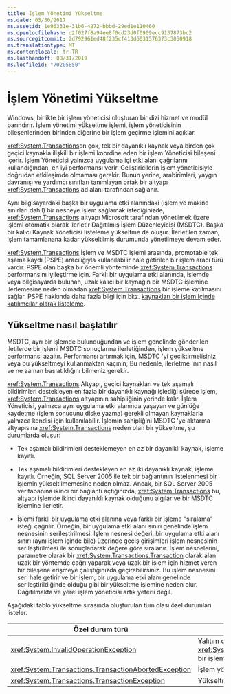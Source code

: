 ```yaml
---
title: İşlem Yönetimi Yükseltme
ms.date: 03/30/2017
ms.assetid: 1e96331e-31b6-4272-bbbd-29ed1e110460
ms.openlocfilehash: d2f027f8a94ee8f0cd23d0f0909ecc9137873bc2
ms.sourcegitcommit: 2d792961ed48f235cf413d6031576373c3050918
ms.translationtype: MT
ms.contentlocale: tr-TR
ms.lasthandoff: 08/31/2019
ms.locfileid: "70205850"
---
```

# <a name="transaction-management-escalation"></a>İşlem Yönetimi Yükseltme
Windows, birlikte bir işlem yöneticisi oluşturan bir dizi hizmet ve modül barındırır. İşlem yönetimi yükseltme işlemi, işlem yöneticisinin bileşenlerinden birinden diğerine bir işlem geçirme işlemini açıklar.  
  
 <xref:System.Transactions>en çok, tek bir dayanıklı kaynak veya birden çok geçici kaynakla ilişkili bir işlemi koordine eden bir işlem Yöneticisi bileşeni içerir. İşlem Yöneticisi yalnızca uygulama içi etki alanı çağrılarını kullandığından, en iyi performansı verir. Geliştiricilerin işlem yöneticisiyle doğrudan etkileşimde olmaması gerekir. Bunun yerine, arabirimleri, yaygın davranışı ve yardımcı sınıfları tanımlayan ortak bir altyapı <xref:System.Transactions> ad alanı tarafından sağlanır.  
  
 Aynı bilgisayardaki başka bir uygulama etki alanındaki (işlem ve makine sınırları dahil) bir nesneye işlem sağlamak istediğinizde, <xref:System.Transactions> altyapı Microsoft tarafından yönetilmek üzere işlemi otomatik olarak ilerletir Dağıtılmış İşlem Düzenleyicisi (MSDTC). Başka bir kalıcı Kaynak Yöneticisi listeleme yükseltme de oluşur. İlerletilen zaman, işlem tamamlanana kadar yükseltilmiş durumunda yönetilmeye devam eder.  
  
 <xref:System.Transactions> İşlem ve MSDTC işlemi arasında, promotable tek aşama kaydı (PSPE) aracılığıyla kullanılabilir hale getirilen bir işlem aracı türü vardır. PSPE olan başka bir önemli yönteminde <xref:System.Transactions> performansını iyileştirme için. Farklı bir uygulama etki alanında, işlemde veya bilgisayarda bulunan, uzak kalıcı bir kaynağın bir MSDTC işlemine ilerlemesine neden olmadan <xref:System.Transactions> bir işleme katılmasını sağlar. PSPE hakkında daha fazla bilgi için bkz. [kaynakları bir işlem Içinde katılımcılar olarak listeleme](enlisting-resources-as-participants-in-a-transaction.md).  
  
## <a name="how-escalation-is-initiated"></a>Yükseltme nasıl başlatılır  
 MSDTC, ayrı bir işlemde bulunduğundan ve işlem genelinde gönderilen iletilerde bir işlemi MSDTC sonuçlarına ilerletiğinden, işlem yükseltme performansı azaltır. Performansı artırmak için, MSDTC 'yi geciktirmelisiniz veya bu yükseltmeyi kullanmaktan kaçının; Bu nedenle, ilerletme 'nın nasıl ve ne zaman başlatıldığını bilmeniz gerekir.  
  
 <xref:System.Transactions> Altyapı, geçici kaynakları ve tek aşamalı bildirimleri destekleyen en fazla bir dayanıklı kaynağı işlediği sürece işlem, <xref:System.Transactions> altyapının sahipliğinin yerinde kalır. İşlem Yöneticisi, yalnızca aynı uygulama etki alanında yaşayan ve günlüğe kaydetme (işlem sonucunu diske yazma) gerekli olmayan kaynaklarla yalnızca kendisi için kullanılabilir. İşlemin sahipliğini MSDTC 'ye aktarma altyapısına <xref:System.Transactions> neden olan bir yükseltme, şu durumlarda oluşur:  
  
- Tek aşamalı bildirimleri desteklemeyen en az bir dayanıklı kaynak, işleme kayıtlı.  
  
- Tek aşamalı bildirimleri destekleyen en az iki dayanıklı kaynak, işleme kayıtlı. Örneğin, SQL Server 2005 ile tek bir bağlantının listelenmesi bir işlemin yükseltilmemesine neden olmaz. Ancak, bir SQL Server 2005 veritabanına ikinci bir bağlantı açtığınızda, <xref:System.Transactions> bu, altyapı işlemde ikinci dayanıklı kaynak olduğunu algılar ve bir MSDTC işlemine ilerletir.  
  
- İşlemi farklı bir uygulama etki alanına veya farklı bir işleme "sıralama" isteği çağrılır. Örneğin, bir uygulama etki alanı sınırı genelinde işlem nesnesinin serileştirilmesi. İşlem nesnesi değeri, bir uygulama etki alanı sınırı (aynı işlem içinde bile) üzerinde geçiş girişimleri işlem nesnesinin serileştirilmesi ile sonuçlanarak değere göre sıralanır. İşlem nesnelerini, parametre olarak bir <xref:System.Transactions.Transaction> olarak alan uzak bir yöntemde çağrı yaparak veya uzak bir işlem için hizmet veren bir bileşene erişmeye çalıştığınızda geçirebilirsiniz. Bu işlem nesnesini seri hale getirir ve bir işlem, bir uygulama etki alanı genelinde serileştirildiğinde olduğu gibi bir yükseltme işlemine neden olur. Dağıtılmakta ve yerel işlem yöneticisi artık yeterli değil.  
  
 Aşağıdaki tablo yükseltme sırasında oluşturulan tüm olası özel durumları listeler.  
  
|Özel durum türü|Koşul|  
|--------------------|---------------|  
|<xref:System.InvalidOperationException>|Yalıtım düzeyi eşit <xref:System.Transactions.IsolationLevel.Snapshot>olan bir işlemi bir işleme girişiminde bulunuldu.|  
|<xref:System.Transactions.TransactionAbortedException>|İşlem yöneticisi çalışmıyor.|  
|<xref:System.Transactions.TransactionException>|Yükseltme başarısız olur ve uygulama durduruldu.|

